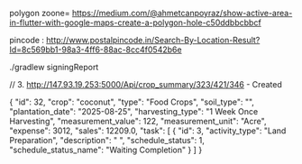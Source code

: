 polygon  zoone= https://medium.com/@ahmetcanpoyraz/show-active-area-in-flutter-with-google-maps-create-a-polygon-hole-c50ddbbcbbcf


pincode : http://www.postalpincode.in/Search-By-Location-Result?Id=8c569bb1-98a3-4ff6-88ac-8cc4f0542b6e

./gradlew signingReport

// 3. http://147.93.19.253:5000/Api/crop_summary/323/421/346 - Created

{
    "id": 32,
    "crop": "coconut",
    "type": "Food Crops",
    "soil_type": "",
    "plantation_date": "2025-08-25",
    "harvesting_type": "1 Week Once Harvesting",
    "measurement_value": 122,
    "measurement_unit": "Acre",
    "expense": 3012,
    "sales": 12209.0,
    "task": [
          {
      "id": 3,
      "activity_type": "Land Preparation",
      "description": " ",
      "schedule_status": 1,
      "schedule_status_name": "Waiting Completion"
    }
    ]
}









